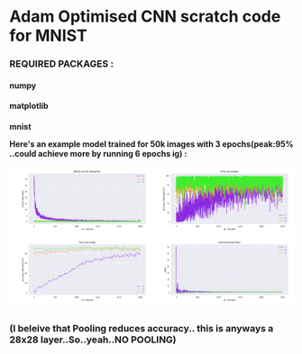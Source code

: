 <h1>Adam Optimised CNN scratch code for MNIST

<h3>REQUIRED PACKAGES :
<h4>numpy 
<h4>matplotlib
<h4>mnist

Here's an example model trained for 50k images with 3 epochs(peak:95% ..could achieve more by running 6 epochs ig) :

![Trained model](/CNN_from_scratch/model_trained.PNG)

<h3>(I beleive that Pooling reduces accuracy.. this is anyways a 28x28 layer..So..yeah..NO POOLING)

